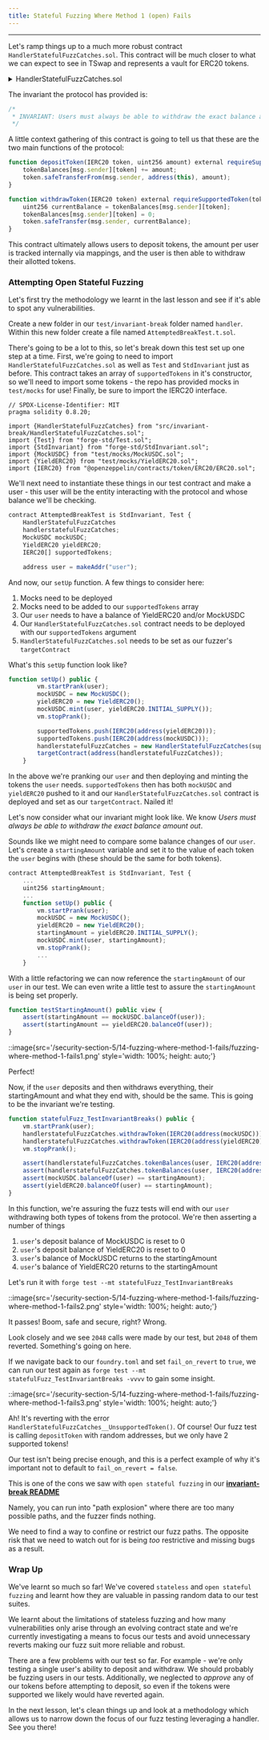 ```yaml
---
title: Stateful Fuzzing Where Method 1 (open) Fails
---
```


---

Let's ramp things up to a much more robust contract `HandlerStatefulFuzzCatches.sol`. This contract will be much closer to what we can expect to see in TSwap and represents a vault for ERC20 tokens.

<details>
<summary>HandlerStatefulFuzzCatches.sol</summary>

```solidity
// SPDX-License-Identifier: MIT
pragma solidity 0.8.20;

import {IERC20} from "@openzeppelin/contracts/token/ERC20/ERC20.sol";
import {SafeERC20} from "@openzeppelin/contracts/token/ERC20/utils/SafeERC20.sol";

/*
 * This contract represents a vault for ERC20 tokens.
 *
 * INVARIANT: Users must always be able to withdraw the exact balance amount.
 */
contract HandlerStatefulFuzzCatches {
    error HandlerStatefulFuzzCatches__UnsupportedToken();

    using SafeERC20 for IERC20;

    mapping(IERC20 => bool) public tokenIsSupported;
    mapping(address user => mapping(IERC20 token => uint256 balance)) public tokenBalances;

    modifier requireSupportedToken(IERC20 token) {
        if (!tokenIsSupported[token]) revert HandlerStatefulFuzzCatches__UnsupportedToken();
        _;
    }

    constructor(IERC20[] memory _supportedTokens) {
        for (uint256 i; i < _supportedTokens.length; i++) {
            tokenIsSupported[_supportedTokens[i]] = true;
        }
    }

    function depositToken(IERC20 token, uint256 amount) external requireSupportedToken(token) {
        tokenBalances[msg.sender][token] += amount;
        token.safeTransferFrom(msg.sender, address(this), amount);
    }

    function withdrawToken(IERC20 token) external requireSupportedToken(token) {
        uint256 currentBalance = tokenBalances[msg.sender][token];
        tokenBalances[msg.sender][token] = 0;
        token.safeTransfer(msg.sender, currentBalance);
    }
}
```

</details>

The invariant the protocol has provided is:

```js
/*
 * INVARIANT: Users must always be able to withdraw the exact balance amount out.
 */
```

A little context gathering of this contract is going to tell us that these are the two main functions of the protocol:

```js
function depositToken(IERC20 token, uint256 amount) external requireSupportedToken(token) {
    tokenBalances[msg.sender][token] += amount;
    token.safeTransferFrom(msg.sender, address(this), amount);
}

function withdrawToken(IERC20 token) external requireSupportedToken(token) {
    uint256 currentBalance = tokenBalances[msg.sender][token];
    tokenBalances[msg.sender][token] = 0;
    token.safeTransfer(msg.sender, currentBalance);
}
```

This contract ultimately allows users to deposit tokens, the amount per user is tracked internally via mappings, and the user is then able to withdraw their allotted tokens.

### Attempting Open Stateful Fuzzing

Let's first try the methodology we learnt in the last lesson and see if it's able to spot any vulnerabilities.

Create a new folder in our `test/invariant-break` folder named `handler`. Within this new folder create a file named `AttemptedBreakTest.t.sol`.

There's going to be a lot to this, so let's break down this test set up one step at a time. First, we're going to need to import `HandlerStatefulFuzzCatches.sol` as well as `Test` and `StdInvariant` just as before. This contract takes an array of `supportedTokens` in it's constructor, so we'll need to import some tokens - the repo has provided mocks in `test/mocks` for use! Finally, be sure to import the IERC20 interface.

```solidity
// SPDX-License-Identifier: MIT
pragma solidity 0.8.20;

import {HandlerStatefulFuzzCatches} from "src/invariant-break/HandlerStatefulFuzzCatches.sol";
import {Test} from "forge-std/Test.sol";
import {StdInvariant} from "forge-std/StdInvariant.sol";
import {MockUSDC} from "test/mocks/MockUSDC.sol";
import {YieldERC20} from "test/mocks/YieldERC20.sol";
import {IERC20} from "@openzeppelin/contracts/token/ERC20/ERC20.sol";
```

We'll next need to instantiate these things in our test contract and make a user - this user will be the entity interacting with the protocol and whose balance we'll be checking.

```js
contract AttemptedBreakTest is StdInvariant, Test {
    HandlerStatefulFuzzCatches
    handlerstatefulFuzzCatches;
    MockUSDC mockUSDC;
    YieldERC20 yieldERC20;
    IERC20[] supportedTokens;

    address user = makeAddr("user");
```

And now, our `setUp` function. A few things to consider here:

1. Mocks need to be deployed
2. Mocks need to be added to our `supportedTokens` array
3. Our `user` needs to have a balance of YieldERC20 and/or MockUSDC
4. Our `HandlerStatefulFuzzCatches.sol` contract needs to be deployed with our `supportedTokens` argument
5. `HandlerStatefulFuzzCatches.sol` needs to be set as our fuzzer's `targetContract`

What's this `setUp` function look like?

```js
function setUp() public {
        vm.startPrank(user);
        mockUSDC = new MockUSDC();
        yieldERC20 = new YieldERC20();
        mockUSDC.mint(user, yieldERC20.INITIAL_SUPPLY());
        vm.stopPrank();

        supportedTokens.push(IERC20(address(yieldERC20)));
        supportedTokens.push(IERC20(address(mockUSDC)));
        handlerstatefulFuzzCatches = new HandlerStatefulFuzzCatches(supportedTokens);
        targetContract(address(handlerstatefulFuzzCatches));
    }
```

In the above we're pranking our `user` and then deploying and minting the tokens the `user` needs. `supportedTokens` then has both `mockUSDC` and `yieldERC20` pushed to it and our `HandlerStatefulFuzzCatches.sol` contract is deployed and set as our `targetContract`. Nailed it!

Let's now consider what our invariant might look like. We know _Users must always be able to withdraw the exact balance amount out_.

Sounds like we might need to compare some balance changes of our `user`. Let's create a `startingAmount` variable and set it to the value of each token the `user` begins with (these should be the same for both tokens).

```js
contract AttemptedBreakTest is StdInvariant, Test {
    ...
    uint256 startingAmount;
    ...
    function setUp() public {
        vm.startPrank(user);
        mockUSDC = new MockUSDC();
        yieldERC20 = new YieldERC20();
        startingAmount = yieldERC20.INITIAL_SUPPLY();
        mockUSDC.mint(user, startingAmount);
        vm.stopPrank();
        ...
    }
```

With a little refactoring we can now reference the `startingAmount` of our `user` in our test. We can even write a little test to assure the `startingAmount` is being set properly.

```js
function testStartingAmount() public view {
    assert(startingAmount == mockUSDC.balanceOf(user));
    assert(startingAmount == yieldERC20.balanceOf(user));
}
```

::image{src='/security-section-5/14-fuzzing-where-method-1-fails/fuzzing-where-method-1-fails1.png' style='width: 100%; height: auto;'}

Perfect!

Now, if the `user` deposits and then withdraws everything, their startingAmount and what they end with, should be the same. This is going to be the invariant we're testing.

```js
function statefulFuzz_TestInvariantBreaks() public {
    vm.startPrank(user);
    handlerstatefulFuzzCatches.withdrawToken(IERC20(address(mockUSDC)));
    handlerstatefulFuzzCatches.withdrawToken(IERC20(address(yieldERC20)));
    vm.stopPrank();

    assert(handlerstatefulFuzzCatches.tokenBalances(user, IERC20(address(mockUSDC))) == 0);
    assert(handlerstatefulFuzzCatches.tokenBalances(user, IERC20(address(yieldERC20))) == 0);
    assert(mockUSDC.balanceOf(user) == startingAmount);
    assert(yieldERC20.balanceOf(user) == startingAmount);
}
```

In this function, we're assuring the fuzz tests will end with our `user` withdrawing both types of tokens from the protocol. We're then asserting a number of things

1. `user`'s deposit balance of MockUSDC is reset to 0
2. `user`'s deposit balance of YieldERC20 is reset to 0
3. `user`'s balance of MockUSDC returns to the startingAmount
4. `user`'s balance of YieldERC20 returns to the startingAmount

Let's run it with `forge test --mt statefulFuzz_TestInvariantBreaks`

::image{src='/security-section-5/14-fuzzing-where-method-1-fails/fuzzing-where-method-1-fails2.png' style='width: 100%; height: auto;'}

It passes! Boom, safe and secure, right? Wrong.

Look closely and we see `2048` calls were made by our test, but `2048` of them reverted. Something's going on here.

If we navigate back to our `foundry.toml` and set `fail_on_revert` to `true`, we can run our test again as `forge test --mt statefulFuzz_TestInvariantBreaks -vvvv` to gain some insight.

::image{src='/security-section-5/14-fuzzing-where-method-1-fails/fuzzing-where-method-1-fails3.png' style='width: 100%; height: auto;'}

Ah! It's reverting with the error `HandlerStatefulFuzzCatches__UnsupportedToken()`. Of course! Our fuzz test is calling `depositToken` with random addresses, but we only have 2 supported tokens!

Our test isn't being precise enough, and this is a perfect example of why it's important not to default to `fail_on_revert = false`.

This is one of the cons we saw with `open stateful fuzzing` in our [**invariant-break README**](https://github.com/Cyfrin/sc-exploits-minimized/blob/main/src/invariant-break/README.md#2-stateful-fuzzing---open)

Namely, you can run into "path explosion" where there are too many possible paths, and the fuzzer finds nothing.

We need to find a way to confine or restrict our fuzz paths. The opposite risk that we need to watch out for is being _too_ restrictive and missing bugs as a result.

### Wrap Up

We've learnt so much so far! We've covered `stateless` and `open stateful fuzzing` and learnt how they are valuable in passing random data to our test suites.

We learnt about the limitations of stateless fuzzing and how many vulnerabilities only arise through an evolving contract state and we're currently investigating a means to focus our tests and avoid unnecessary reverts making our fuzz suit more reliable and robust.

There are a few problems with our test so far. For example - we're only testing a single user's ability to deposit and withdraw. We should probably be fuzzing users in our tests. Additionally, we neglected to _approve_ any of our tokens before attempting to deposit, so even if the tokens were supported we likely would have reverted again.

In the next lesson, let's clean things up and look at a methodology which allows us to narrow down the focus of our fuzz testing leveraging a handler. See you there!
